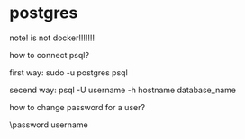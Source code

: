 # postgres

note! is not docker!!!!!!!

how to connect psql?

first way: sudo -u postgres psql

secend way: psql -U username -h hostname database_name

how to change password for a user?

\password username
